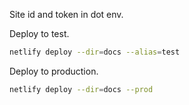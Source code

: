 Site id and token in dot env.

Deploy to test.

```sh
netlify deploy --dir=docs --alias=test
```

Deploy to production.

```sh
netlify deploy --dir=docs --prod
```
